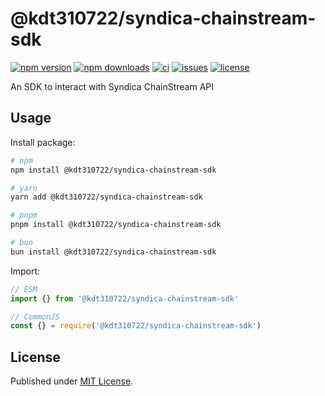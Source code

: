 # @kdt310722/syndica-chainstream-sdk

[![npm version][npm-version-src]][npm-version-href]
[![npm downloads][npm-downloads-src]][npm-downloads-href]
[![ci][ci-src]][ci-href]
[![issues][issues-src]][issues-href]
[![license][license-src]][license-href]

An SDK to interact with Syndica ChainStream API

## Usage

Install package:

```sh
# npm
npm install @kdt310722/syndica-chainstream-sdk

# yarn
yarn add @kdt310722/syndica-chainstream-sdk

# pnpm
pnpm install @kdt310722/syndica-chainstream-sdk

# bun
bun install @kdt310722/syndica-chainstream-sdk
```

Import:

```js
// ESM
import {} from '@kdt310722/syndica-chainstream-sdk'

// CommonJS
const {} = require('@kdt310722/syndica-chainstream-sdk')
```

## License

Published under [MIT License](LICENSE.md).

<!-- Badges -->

[npm-version-src]: https://img.shields.io/npm/v/@kdt310722/syndica-chainstream-sdk?style=flat&colorA=1B3C4A&colorB=32A9C3&label=version
[npm-version-href]: https://npmjs.com/package/@kdt310722/syndica-chainstream-sdk
[npm-downloads-src]: https://img.shields.io/npm/dm/@kdt310722/syndica-chainstream-sdk?style=flat&colorA=1B3C4A&colorB=32A9C3&label=downloads
[npm-downloads-href]: https://npmjs.com/package/@kdt310722/syndica-chainstream-sdk
[ci-src]: https://img.shields.io/github/actions/workflow/status/kdt310722/syndica-chainstream-sdk/ci.yml?style=flat&colorA=1B3C4A&colorB=32A9C3&label=ci
[ci-href]: https://github.com/kdt310722/syndica-chainstream-sdk/actions/workflows/ci.yml
[issues-src]: https://img.shields.io/github/issues/kdt310722/syndica-chainstream-sdk?style=flat&colorA=1B3C4A&colorB=32A9C3&label=issues
[issues-href]: https://github.com/kdt310722/syndica-chainstream-sdk/issues
[license-src]: https://img.shields.io/npm/l/@kdt310722/syndica-chainstream-sdk?style=flat&colorA=1B3C4A&colorB=32A9C3&label=license
[license-href]: https://github.com/@kdt310722/syndica-chainstream-sdk/blob/main/LICENSE.md
